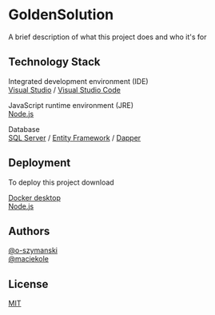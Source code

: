 # GoldenSolution

A brief description of what this project does and who it's for

## Technology Stack

Integrated development environment (IDE) \
[Visual Studio](https://visualstudio.microsoft.com) / [Visual Studio Code](https://code.visualstudio.com)

JavaScript runtime environment (JRE) \
[Node.js](https://nodejs.org/en)

Database \
[SQL Server](https://microsoft.com/en-us/sql-server/sql-server-downloads) / [Entity Framework](https://learn.microsoft.com/en-us/ef/) / [Dapper](https://www.learndapper.com/)

## Deployment

To deploy this project download

[Docker desktop](https://docker.com/products/docker-desktop) \
[Node.js](https://nodejs.org/en)

## Authors

[@o-szymanski](https://github.com/o-szymanski) \
[@maciekole](https://github.com/maciekole)

## License

[MIT](https://choosealicense.com/licenses/mit/)
